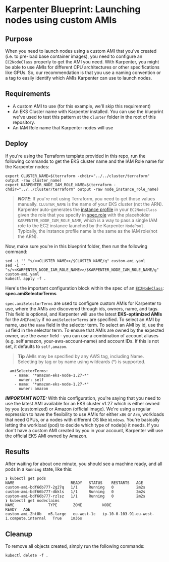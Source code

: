 # Karpenter Blueprint: Launching nodes using custom AMIs

## Purpose
When you need to launch nodes using a custom AMI that you've created (i.e. to pre-load base container images), you need to configure an `EC2NodeClass` properly to get the AMI you need. With Karpenter, you might be able to use AMIs for different CPU architectures or other specifications like GPUs. So, our recommendation is that you use a naming convention or a tag to easily identify which AMIs Karpenter can use to launch nodes.

## Requirements

* A custom AMI to use (for this example, we'll skip this requirement)
* An EKS Cluster name with Karpenter installed. You can use the blueprint we've used to test this pattern at the `cluster` folder in the root of this repository.
* An IAM Role name that Karpenter nodes will use

## Deploy

If you're using the Terraform template provided in this repo, run the following commands to get the EKS cluster name and the IAM Role name for the Karpenter nodes:

```
export CLUSTER_NAME=$(terraform -chdir="../../cluster/terraform" output -raw cluster_name)
export KARPENTER_NODE_IAM_ROLE_NAME=$(terraform -chdir="../../cluster/terraform" output -raw node_instance_role_name)
```

> ***NOTE***: If you're not using Terraform, you need to get those values manually. `CLUSTER_NAME` is the name of your EKS cluster (not the ARN). Karpenter auto-generates the [instance profile](https://docs.aws.amazon.com/IAM/latest/UserGuide/id_roles_use_switch-role-ec2_instance-profiles) in your `EC2NodeClass` given the role that you specify in [spec.role](https://karpenter.sh/preview/concepts/nodeclasses/) with the placeholder `KARPENTER_NODE_IAM_ROLE_NAME`, which is a way to pass a single IAM role to the EC2 instance launched by the Karpenter `NodePool`. Typically, the instance profile name is the same as the IAM role(not the ARN).


Now, make sure you're in this blueprint folder, then run the following command:

```
sed -i '' "s/<<CLUSTER_NAME>>/$CLUSTER_NAME/g" custom-ami.yaml
sed -i '' "s/<<KARPENTER_NODE_IAM_ROLE_NAME>>/$KARPENTER_NODE_IAM_ROLE_NAME/g" custom-ami.yaml
kubectl apply -f .
```

Here's the important configuration block within the spec of an [`EC2NodeClass`](https://karpenter.sh/preview/concepts/nodeclasses/#specamiselectorterms): **spec.amiSelectorTerms**

`spec.amiSelectorTerms` are used to configure custom AMIs for Karpenter to use, where the AMIs are discovered through ids, owners, name, and tags. This field is optional, and Karpenter will use the latest **EKS-optimized AMIs** for the `AMIFamily` if no `amiSelectorTerms` are specified. To select an AMI by name, use the `name` field in the selector term. To select an AMI by id, use the `id` field in the selector term. To ensure that AMIs are owned by the expected owner, use the `owner` field - you can use a combination of account aliases (e.g. self amazon, your-aws-account-name) and account IDs. If this is not set, it defaults to `self,amazon`.

> **Tip**
> AMIs may be specified by any AWS tag, including Name. Selecting by tag
> or by name using wildcards (*) is supported.

```
  amiSelectorTerms:
    - name: "*amazon-eks-node-1.27-*"
      owner: self
    - name: "*amazon-eks-node-1.27-*"
      owner: amazon
```

***IMPORTANT NOTE:*** With this configuration, you're saying that you need to use the latest AMI available for an EKS cluster v1.27 which is either owned by you (customized) or Amazon (official image). We're  using a regular expression to have the flexibility to use AMIs for either `x86` or `Arm`, workloads that need GPUs, or a nodes with different OS like `Windows`. You're basically letting the workload (pod) to decide which type of node(s) it needs. If you don't have a custom AMI created by you in your account, Karpenter will use the official EKS AMI owned by Amazon.

## Results
After waiting for about one minute, you should see a machine ready, and all pods in a `Running` state, like this:

```
❯ kubectl get pods
NAME                         READY   STATUS    RESTARTS   AGE
custom-ami-bdf66b777-2g27q   1/1     Running   0          2m2s
custom-ami-bdf66b777-dbkls   1/1     Running   0          2m2s
custom-ami-bdf66b777-rzlsz   1/1     Running   0          2m2s
❯ kubectl get nodeclaims
NAME               TYPE       ZONE         NODE                                        READY   AGE
custom-ami-2ht8b   m5.large   eu-west-1c   ip-10-0-103-91.eu-west-1.compute.internal   True    1m36s
```

## Cleanup
To remove all objects created, simply run the following commands:

```
kubectl delete -f .
```